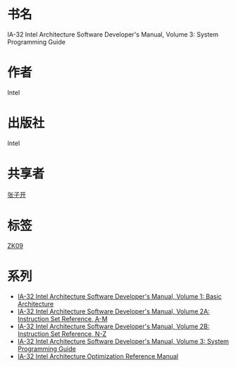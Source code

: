 # 书名 #
IA-32 Intel Architecture Software Developer's Manual, Volume 3: System Programming Guide

# 作者 #
Intel

# 出版社 #
Intel

# 共享者 #
[张子开](ZK.md)

# 标签 #
[ZK09](ZK09.md)

# 系列 #
  * [IA-32 Intel Architecture Software Developer's Manual, Volume 1: Basic Architecture](ZK06.md)
  * [IA-32 Intel Architecture Software Developer's Manual, Volume 2A: Instruction Set Reference, A-M](ZK07.md)
  * [IA-32 Intel Architecture Software Developer's Manual, Volume 2B: Instruction Set Reference, N-Z](ZK08.md)
  * [IA-32 Intel Architecture Software Developer's Manual, Volume 3: System Programming Guide](ZK09.md)
  * [IA-32 Intel Architecture Optimization Reference Manual](ZK10.md)